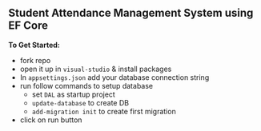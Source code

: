 ## Student Attendance Management System using EF Core

**To Get Started:**

- fork repo
- open it up in `visual-studio` & install packages
- In `appsettings.json` add your database connection string
- run follow commands to setup database
  - set `DAL` as startup project
  - `update-database` to create DB
  - `add-migration init` to create first migration
- click on run button



